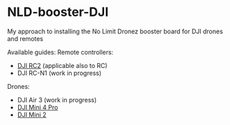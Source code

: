 # NLD-booster-DJI
My approach to installing the No Limit Dronez booster board for DJI drones and remotes

Available guides:
Remote controllers:
- [DJI RC2](https://github.com/giovi321/NLD-booster-DJI/blob/main/RC2_and_RC.md) (applicable also to RC)
- DJI RC-N1 (work in progress)

Drones:
- DJI Air 3 (work in progress)
- [DJI Mini 4 Pro](https://github.com/giovi321/NLD-booster-DJI/blob/main/Mini_4_Pro.md)
- [DJI Mini 2](https://github.com/giovi321/NLD-booster-DJI/blob/main/Mini_2.md)
